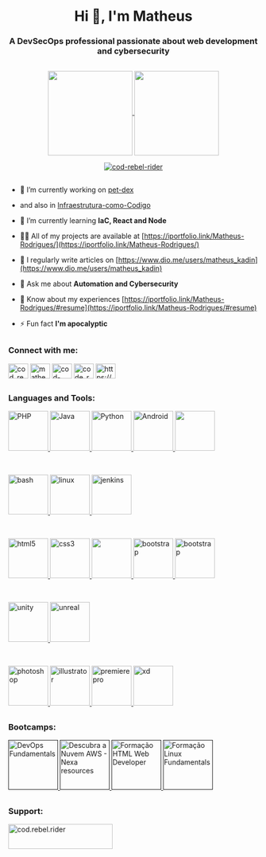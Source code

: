 <h1 align="center">Hi 👋, I'm Matheus</h1>
<h3 align="center">A DevSecOps professional passionate about web development and cybersecurity</h3>

##

<div align="center" >
  <a href="https://github.com/cod-rebel-rider/github-readme-stats">
    <img height="170" align="center" src="https://github-readme-stats.vercel.app/api?username=cod-rebel-rider&theme=dracula" />
  </a>
  <a href="https://github.com/anuraghazra/convoychat">
    <img height="170" align="center" src="https://github-readme-stats.vercel.app/api/top-langs?username=cod-rebel-rider&layout=compact&langs_count=8&card_width=300&theme=dracula" />
  </a>
</div>

<p align="center"> <a href="https://github.com/ryo-ma/github-profile-trophy"><img src="https://github-profile-trophy.vercel.app/?username=cod-rebel-rider&theme=dracula" alt="cod-rebel-rider" /></a> </p>

##
<p>
  
- 🔭 I’m currently working on [pet-dex](https://github.com/cod-rebel-rider/pet-dex)

- and also in [Infraestrutura-como-Codigo](https://github.com/cod-rebel-rider/Infraestrutura-como-Codigo)

- 🌱 I’m currently learning **IaC, React and Node**

- 👨‍💻 All of my projects are available at [https://iportfolio.link/Matheus-Rodrigues/](https://iportfolio.link/Matheus-Rodrigues/)

- 📝 I regularly write articles on [https://www.dio.me/users/matheus_kadin](https://www.dio.me/users/matheus_kadin)

- 💬 Ask me about **Automation and Cybersecurity**

- 📄 Know about my experiences [https://iportfolio.link/Matheus-Rodrigues/#resume](https://iportfolio.link/Matheus-Rodrigues/#resume)

- ⚡ Fun fact **I'm apocalyptic**

</p>

##

<!--### Blogs posts
 BLOG-POST-LIST:START -->

<!-- BLOG-POST-LIST:END 

##-->

<h3 align="left">Connect with me:</h3>
<p align="left">
<a href="https://twitter.com/cod_rebel_rider" target="blank"><img align="center" src="https://raw.githubusercontent.com/rahuldkjain/github-profile-readme-generator/master/src/images/icons/Social/twitter.svg" alt="cod_rebel_rider" height="30" width="40" /></a>
<a href="https://linkedin.com/in/matheusrsilverkin" target="blank"><img align="center" src="https://raw.githubusercontent.com/rahuldkjain/github-profile-readme-generator/master/src/images/icons/Social/linked-in-alt.svg" alt="matheusrsilverkin" height="30" width="40" /></a>
<a href="https://fb.com/cod-rebel-rider" target="blank"><img align="center" src="https://raw.githubusercontent.com/rahuldkjain/github-profile-readme-generator/master/src/images/icons/Social/facebook.svg" alt="cod-rebel-rider" height="30" width="40" /></a>
<a href="https://instagram.com/cod_rebel_rider" target="blank"><img align="center" src="https://raw.githubusercontent.com/rahuldkjain/github-profile-readme-generator/master/src/images/icons/Social/instagram.svg" alt="code_rebel_rider" height="30" width="40" /></a>
<a href="/https://cod-rebel-rider.silverkin.com.br" target="blank"><img align="center" src="https://raw.githubusercontent.com/rahuldkjain/github-profile-readme-generator/master/src/images/icons/Social/rss.svg" alt="https://cod-rebel-rider.silverkin.com.br" height="30" width="40" /></a>
</p>

##

<h3 align="left">Languages and Tools:</h3>

<!-- Linguagens Back-End -->
<p align="left">

  <a href="https://www.php.net" target="_blank" rel="noreferrer">
    <img height="80" src="https://cdn.icon-icons.com/icons2/1381/PNG/512/com_94184.png" alt="PHP"/>
  </a>
  <a href="https://www.java.com" target="_blank" rel="noreferrer">
    <img height="80" src="https://cdn.icon-icons.com/icons2/1381/PNG/512/java_93883.png" alt="Java"/>
  </a>
  <a href="https://www.python.org" target="_blank" rel="noreferrer">
    <img height="80" src="https://cdn.icon-icons.com/icons2/1381/PNG/512/python_94570.png" alt="Python"/>
  </a>
  <a href="https://developer.android.com" target="_blank" rel="noreferrer">
    <img height="80" src="https://cdn.icon-icons.com/icons2/1381/PNG/512/androidsdk_93575.png" alt="Android"/>
  </a>
  <a href="https://www.typescriptlang.org/" target="_blank" rel="noreferrer">
    <img src="https://cdn.icon-icons.com/icons2/2107/PNG/512/file_type_typescript_official_icon_130107.png" height="80"/>
  </a>
</p>

<br>

<!-- DevOps -->
<p align="left">
  <!--<a href="https://aws.amazon.com" target="_blank" rel="noreferrer">
    <img src="https://raw.githubusercontent.com/devicons/devicon/master/icons/amazonwebservices/amazonwebservices-original-wordmark.svg" alt="aws" height="50"/>
  </a>-->
  <a href="https://www.gnu.org/software/bash/" target="_blank" rel="noreferrer">
    <img height="80" src="https://cdn.icon-icons.com/icons2/1381/PNG/512/utilitiesxterminal_93700.png" alt="bash"/>
  </a>
  <a href="https://www.linux.org/" target="_blank" rel="noreferrer">
    <img src="https://cdn.icon-icons.com/icons2/1381/PNG/512/tux_94512.png" alt="linux" height="80"/>
  </a>
  <a href="https://www.jenkins.io" target="_blank" rel="noreferrer">
    <img src="https://www.vectorlogo.zone/logos/jenkins/jenkins-icon.svg" alt="jenkins" height="80"/>
  </a>
</p>

<br>

<!-- Desenvolvimento Web -->
<p align="left">
  <a href="https://www.w3.org/html/" target="_blank" rel="noreferrer">
    <img src="https://cdn.icon-icons.com/icons2/2107/PNG/512/file_type_html_icon_130541.png" alt="html5" height="80"/>
  </a>
  <a href="https://www.w3schools.com/css/" target="_blank" rel="noreferrer">
    <img src="https://cdn.icon-icons.com/icons2/2107/PNG/512/file_type_css_icon_130661.png" alt="css3" height="80"/>
  </a>
  <a href="https://developer.mozilla.org/en-US/docs/Web/JavaScript" target="_blank" rel="noreferrer">
    <img src="https://cdn.icon-icons.com/icons2/2108/PNG/512/javascript_icon_130900.png" height="80"/>
  </a>
  <a href="https://getbootstrap.com" target="_blank" rel="noreferrer">
    <img src="https://cdn.icon-icons.com/icons2/2415/PNG/512/bootstrap_plain_logo_icon_146619.png" alt="bootstrap" height="80"/>
  </a>
  <a href="https://getbootstrap.com" target="_blank" rel="noreferrer">
    <img src="https://cdn.icon-icons.com/icons2/1381/PNG/512/wordpress_94199.png" alt="bootstrap" height="80"/>
  </a>
  
</p>

<br>

<!-- Outras Ferramentas --
<p align="left">
  <a href="https://git-scm.com/" target="_blank" rel="noreferrer">
    <img src="https://cdn.icon-icons.com/icons2/1381/PNG/512/git_93585.png" alt="git" height="80"/>
  </a>
  <a href="https://postman.com" target="_blank" rel="noreferrer">
    <img src="https://www.vectorlogo.zone/logos/getpostman/getpostman-icon.svg" alt="postman" height="50"/>
  </a>
  <a href="https://mariadb.org/" target="_blank" rel="noreferrer">
    <img src="https://www.vectorlogo.zone/logos/mariadb/mariadb-icon.svg" alt="mariadb" height="50"/>
  </a>
  <a href="https://www.mysql.com/" target="_blank" rel="noreferrer">
    <img src="https://cdn.icon-icons.com/icons2/1381/PNG/512/mysqlworkbench_93532.png" alt="mysql" height="80"/>
  </a>

  <a href="https://ionicframework.com" target="_blank" rel="noreferrer">
    <img src="https://upload.wikimedia.org/wikipedia/commons/d/d1/Ionic_Logo.svg" alt="ionic" height="50"/>
  </a>
  <a href="https://www.nginx.com" target="_blank" rel="noreferrer">
    <img src="https://raw.githubusercontent.com/devicons/devicon/master/icons/nginx/nginx-original.svg" alt="nginx" height="50"/>
  </a>
  <a href="https://nodejs.org" target="_blank" rel="noreferrer">
    <img src="https://raw.githubusercontent.com/devicons/devicon/master/icons/nodejs/nodejs-original-wordmark.svg" alt="nodejs" height="50"/>
  </a>
</p>

<br>

-- Ferramentas de Desenvolvimento de Jogos -->
<p align="left">
  <a href="https://unity.com/" target="_blank" rel="noreferrer">
    <img src="https://cdn.icon-icons.com/icons2/1381/PNG/512/unityeditoricon_94269.png" alt="unity" height="80"/>
  </a>
  <a href="https://unrealengine.com/" target="_blank" rel="noreferrer">
    <img src="https://cdn.icon-icons.com/icons2/1381/PNG/512/ue4editor_94165.png" alt="unreal" height="80"/>
  </a>
</p>

<br>

<!-- Ferramentas de Design -->
<p align="left">
  <a href="https://www.adobe.com/br/creativecloud.html" target="_blank" rel="noreferrer">
    <img src="https://cdn.icon-icons.com/icons2/3053/PNG/512/adobe_photoshop_macos_bigsur_icon_190436.png" alt="photoshop" height="80"/>
  </a>
  <a href="https://www.adobe.com/br/creativecloud.html" target="_blank" rel="noreferrer">
    <img src="https://cdn.icon-icons.com/icons2/3053/PNG/512/adobe_illustrator_macos_bigsur_icon_190447.png" alt="illustrator" height="80"/>
  </a>
  <a href="https://www.adobe.com/br/creativecloud.html" target="_blank" rel="noreferrer">
    <img src="https://cdn.icon-icons.com/icons2/3053/PNG/512/adobe_premiere_pro_macos_bigsur_icon_189485.png" alt="premiere pro" height="80"/>
  </a>
  </a>
  <a href="https://www.adobe.com/br/creativecloud.html" target="_blank" rel="noreferrer">
    <img src="https://cdn.icon-icons.com/icons2/3053/PNG/512/adobe_xd_macos_bigsur_icon_190424.png" alt="xd" height="80"/>
  </a>
</p>


<!--<p align="left">
  <a href="https://www.adobe.com/br/creativecloud.html" target="_blank" rel="noreferrer">
    <img src="https://cdn.icon-icons.com/icons2/1381/PNG/512/obs_94846.png" alt="photoshop" height="50"/>
  </a>
  <a href="https://www.adobe.com/br/creativecloud.html" target="_blank" rel="noreferrer">
    <img src="https://cdn.icon-icons.com/icons2/1381/PNG/512/distributorlogodebian_93598.png" alt="illustrator" height="50"/>
  </a>
  <a href="https://www.adobe.com/br/creativecloud.html" target="_blank" rel="noreferrer">
    <img src="https://cdn.icon-icons.com/icons2/1381/PNG/512/firewallconfig_93855.png" alt="premiere pro" height="50"/>
  </a>
  </a>
  <a href="https://www.adobe.com/br/creativecloud.html" target="_blank" rel="noreferrer">
    <img src="https://cdn.icon-icons.com/icons2/1381/PNG/512/gitkraken_94666.png" alt="xd" height="50"/>
  </a>
  https://cdn.icon-icons.com/icons2/1381/PNG/512/virtmanager_94317.png
</p>-->

##
<h3 align="left">Bootcamps:</h3>

<p align="left">
  <a href="" target="https://www.dio.me/certificate/27C2568B/share" rel="noreferrer">
    <img src="https://hermes.dio.me/tracks/c18d5f71-9ffa-495f-99ea-a7d564bd93ca.png" alt="DevOps Fundamentals" height="100"/>
  </a>
  <a href="" target="https://www.dio.me/certificate/7BB80D41/share" rel="noreferrer">
    <img src="https://hermes.dio.me/tracks/eac28003-aab4-4427-9e80-d750b44894c7.png" alt="Descubra a Nuvem AWS - Nexa resources" height="100"/>
  </a>
  <a href="" target="https://www.dio.me/certificate/B807F507/share" rel="noreferrer">
    <img src="https://hermes.dio.me/tracks/62ed1f1d-8d76-4bbc-905f-e73d20cb82f5.png" alt="Formação HTML Web Developer" height="100"/>
  </a>
  <a href="" target="https://www.dio.me/certificate/73BCBB02/share" rel="noreferrer">
    <img src="https://hermes.dio.me/tracks/d33ee9c3-8a34-4913-8bfa-d21bdc2109b0.png" alt="Formação Linux Fundamentals" height="100"/>
  </a>
</p>


##
<h3 align="left">Support:</h3>
<p><a href="https://www.buymeacoffee.com/cod.rebel.rider"> <img align="left" src="https://cdn.buymeacoffee.com/buttons/v2/default-yellow.png" height="50" width="210" alt="cod.rebel.rider" /></a></p><br><br>
